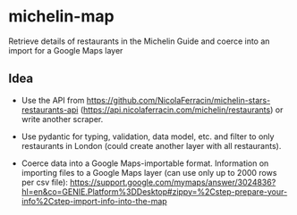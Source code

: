 # michelin-map
Retrieve details of restaurants in the Michelin Guide and coerce into an import for a Google Maps layer


## Idea
- Use the API from https://github.com/NicolaFerracin/michelin-stars-restaurants-api
(https://api.nicolaferracin.com/michelin/restaurants) or write another scraper.

- Use pydantic for typing, validation, data model, etc. and filter to only restaurants in London (could create another layer with all restaurants).

- Coerce data into a Google Maps-importable format. Information on importing files to a Google Maps layer (can use only up to 2000 rows per csv file):
https://support.google.com/mymaps/answer/3024836?hl=en&co=GENIE.Platform%3DDesktop#zippy=%2Cstep-prepare-your-info%2Cstep-import-info-into-the-map
